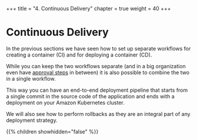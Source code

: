 +++
title = "4.  Continuous Delivery"
chapter = true
weight = 40
+++

# Continuous Delivery

In the previous sections we have seen how to set up separate workflows for creating a container (CI) and for deploying a container (CD).

While you can keep the two workflows separate (and in a big organization even have [approval steps](https://codefresh.io/docs/docs/codefresh-yaml/steps/approval/) in between) it is also possible to combine the two in a single workflow.

This way you can have an end-to-end deployment pipeline that starts from a single commit in the source code of the application and ends with a deployment on your Amazon Kubernetes cluster.

We will also see how to perform rollbacks as they are an integral part of any deployment strategy.

{{% children showhidden="false" %}}


